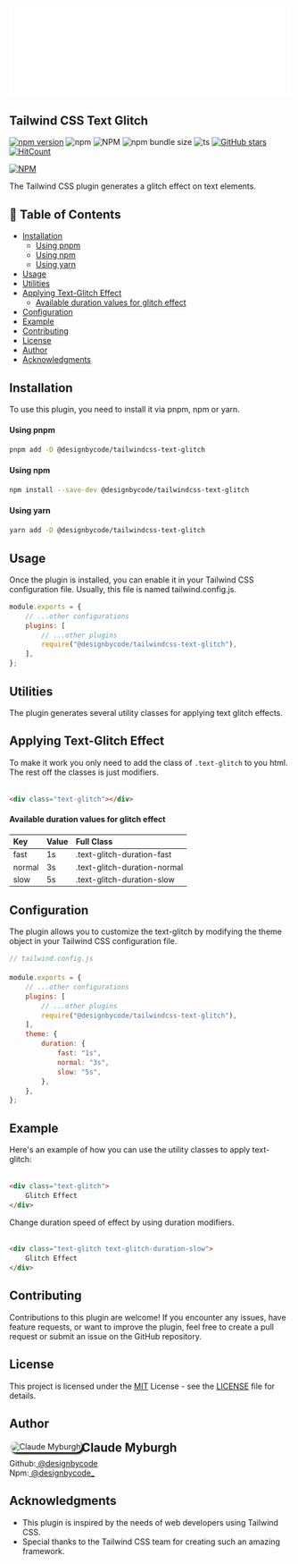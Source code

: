 <a href="#installation" width="100%">
<img src="banner.svg" alt="Title banner"/>
</a>

## Tailwind CSS Text Glitch

[![npm version](https://badge.fury.io/js/@designbycode%2Ftailwindcss-text-glitch.svg)](https://badge.fury.io/js/@designbycode%2Ftailwindcss-text-glitch)
![npm](https://img.shields.io/npm/dt/%40designbycode/tailwindcss-text-glitch)
![NPM](https://img.shields.io/npm/l/%40designbycode%2Ftailwindcss-text-glitch)
![npm bundle size](https://img.shields.io/bundlephobia/min/%40designbycode%2Ftailwindcss-text-glitch)
![ts](https://badgen.net/badge/Built%20With/TypeScript/blue)
[![GitHub stars](https://img.shields.io/github/stars/DesignByCode/tailwindcss-text-glitch?style=social)](https://github.com/DesignByCode/tailwindcss-text-glitch/stargazers)
[![HitCount](https://hits.dwyl.com/designbycode/tailwindcss-text-glitch.svg?style=flat)](http://hits.dwyl.com/designbycode/tailwindcss-text-glitch)

[![NPM](https://nodei.co/npm/@designbycode/tailwindcss-text-glitch.png)](https://nodei.co/npm/@designbycode/tailwindcss-text-glitch/)

The Tailwind CSS plugin generates a glitch effect on text elements.

## 📇 Table of Contents

* [Installation](#installation)
    * [Using pnpm](#using-pnpm)
    * [Using npm](#using-npm)
    * [Using yarn](#using-yarn)
* [Usage](#usage)
* [Utilities](#utilities)
* [Applying Text-Glitch Effect](#applying-text-glitch-effect)
    * [Available duration values for glitch effect](#available-duration-values-for-glitch-effect)
* [Configuration](#configuration)
* [Example](#example)
* [Contributing](#contributing)
* [License](#license)
* [Author](#author)
* [Acknowledgments](#acknowledgments)

## Installation

To use this plugin, you need to install it via pnpm, npm or yarn.

#### Using pnpm

```bash
pnpm add -D @designbycode/tailwindcss-text-glitch
```

#### Using npm

```bash
npm install --save-dev @designbycode/tailwindcss-text-glitch
```

#### Using yarn

```bash
yarn add -D @designbycode/tailwindcss-text-glitch
```

## Usage

Once the plugin is installed, you can enable it in your Tailwind CSS configuration file. Usually, this file is named tailwind.config.js.

```javascript
module.exports = {
    // ...other configurations
    plugins: [
        // ...other plugins
        require("@designbycode/tailwindcss-text-glitch"),
    ],
};
```

## Utilities

The plugin generates several utility classes for applying text glitch effects.

## Applying Text-Glitch Effect

To make it work you only need to add the class of ```.text-glitch``` to you html. The rest off the classes is just modifiers.

```html

<div class="text-glitch"></div>
```

#### Available duration values for glitch effect

| Key    | Value | Full Class                   |
|:-------|:------|:-----------------------------| 
| fast   | 1s    | .text-glitch-duration-fast   |
| normal | 3s    | .text-glitch-duration-normal |
| slow   | 5s    | .text-glitch-duration-slow   |

## Configuration

The plugin allows you to customize the text-glitch by modifying the theme object in your Tailwind CSS configuration file.

```javascript
// tailwind.config.js

module.exports = {
    // ...other configurations
    plugins: [
        // ...other plugins
        require("@designbycode/tailwindcss-text-glitch"),
    ],
    theme: {
        duration: {
            fast: "1s",
            normal: "3s",
            slow: "5s",
        },
    },
};

```

## Example

Here's an example of how you can use the utility classes to apply text-glitch:

```html

<div class="text-glitch">
    Glitch Effect
</div>

```

Change duration speed of effect by using duration modifiers.

```html

<div class="text-glitch text-glitch-duration-slow">
    Glitch Effect
</div>

```

## Contributing

Contributions to this plugin are welcome! If you encounter any issues, have feature requests, or want to improve the plugin, feel free to create a pull request or submit an issue on the GitHub repository.

## License

This project is licensed under the [MIT](LICENCE) License - see the [LICENSE](LICENCE) file for details.

## Author

<div>
<img  align="left" style="box-shadow:3px 3px 3px rgba(0,0,0,75);border-radius:1rem;border:solid 2px rgba(255,225,225,.25)" src="https://github.com/designbycode.png?size=130" alt="Claude Myburgh">
</div>
<h2 style="margin-top:0">Claude Myburgh</h2><ul style="padding-left:0;margin-top:-.63rem;list-style:none"><li>Github:<a href="https://github.com/designbycode"> @designbycode</a></li><li>Npm:<a href="https://www.npmjs.
com/~designbycode_"> @designbycode_</a></li></ul>

## Acknowledgments

- This plugin is inspired by the needs of web developers using Tailwind CSS.
- Special thanks to the Tailwind CSS team for creating such an amazing framework.











